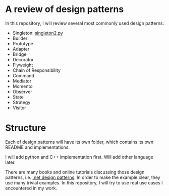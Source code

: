# A review of design patterns

In this repository, I will review several most commonly used design patterns:
- Singleton: [singleton2.py](singleton/singleton2.py)
- Builder
- Prototype
- Adapter
- Bridge
- Decorator
- Flyweight
- Chain of Responsibility
- Command
- Mediator
- Momento
- Observer
- State
- Strategy
- Visitor

# Structure

Each of design patterns will have its own folder, which contains its own README and implementations.

I will add python and C++ implementation first. Will add other language later.

There are many books and online tutorials discussing those design patterns, i.e. [.net design patterns](https://www.dofactory.com/net/design-patterns). In order to make the example clear, they use many trivial examples. In this repository, I will try to use real use cases I encountered in my work. 
